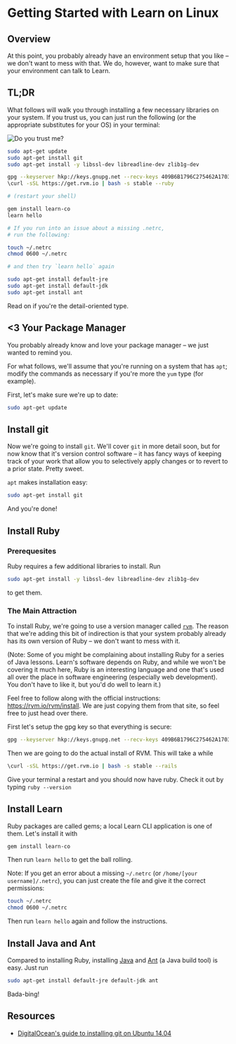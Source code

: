 # Getting Started with Learn on Linux

## Overview

At this point, you probably already have an environment setup that you like – we don't want to mess with that. We do, however, want to make sure that your environment can talk to Learn.

## TL;DR

What follows will walk you through installing a few necessary libraries on your system. If you trust us, you can just run the following (or the appropriate substitutes for your OS) in your terminal:

![Do you trust me?](http://i.giphy.com/voF2A48B0XQje.gif)

```bash
sudo apt-get update
sudo apt-get install git
sudo apt-get install -y libssl-dev libreadline-dev zlib1g-dev

gpg --keyserver hkp://keys.gnupg.net --recv-keys 409B6B1796C275462A1703113804BB82D39DC0E3
\curl -sSL https://get.rvm.io | bash -s stable --ruby

# (restart your shell)

gem install learn-co
learn hello

# If you run into an issue about a missing .netrc,
# run the following:

touch ~/.netrc
chmod 0600 ~/.netrc

# and then try `learn hello` again

sudo apt-get install default-jre
sudo apt-get install default-jdk
sudo apt-get install ant
```

Read on if you're the detail-oriented type.

## <3 Your Package Manager

You probably already know and love your package manager – we just wanted to remind you.

For what follows, we'll assume that you're running on a system that has `apt`; modify the commands as necessary if you're more the `yum` type (for example).

First, let's make sure we're up to date:

```bash
sudo apt-get update
```

## Install git

Now we're going to install `git`. We'll cover `git` in more detail soon, but for now know that it's version control software – it has fancy ways of keeping track of your work that allow you to selectively apply changes or to revert to a prior state. Pretty sweet.

`apt` makes installation easy:

```bash
sudo apt-get install git
```

And you're done!

## Install Ruby

### Prerequesites

Ruby requires a few additional libraries to install. Run

```bash
sudo apt-get install -y libssl-dev libreadline-dev zlib1g-dev
```

to get them.

### The Main Attraction

To install Ruby, we're going to use a version manager called [`rvm`](https://rvm.io/rvm/install). The reason that we're adding this bit of indirection is that your system probably already has its own version of Ruby – we don't want to mess with it.

(Note: Some of you might be complaining about installing Ruby for a series of Java lessons. Learn's software depends on Ruby, and while we won't be covering it much here, Ruby is an interesting language and one that's used all over the place in software engineering (especially web development). You don't have to like it, but you'd do well to learn it.)

Feel free to follow along with the official instructions: https://rvm.io/rvm/install. We are just copying them from that site, so feel free to just head over there.

First let's setup the gpg key so that everything is secure:

```bash
gpg --keyserver hkp://keys.gnupg.net --recv-keys 409B6B1796C275462A1703113804BB82D39DC0E3
```

Then we are going to do the actual install of RVM. This will take a while

```bash
\curl -sSL https://get.rvm.io | bash -s stable --rails
```

Give your terminal a restart and you should now have ruby. Check it out by typing `ruby --version`

## Install Learn

Ruby packages are called gems; a local Learn CLI application is one of them. Let's install it with

```bash
gem install learn-co
```

Then run `learn hello` to get the ball rolling.

Note: If you get an error about a missing `~/.netrc` (or `/home/[your username]/.netrc`), you can just create the file and give it the correct permissions:

```bash
touch ~/.netrc
chmod 0600 ~/.netrc
```

Then run `learn hello` again and follow the instructions.

## Install Java and Ant

Compared to installing Ruby, installing [Java](https://java.com/en/download/) and [Ant](http://ant.apache.org/) (a Java build tool) is easy. Just run

```bash
sudo apt-get install default-jre default-jdk ant
```

Bada-bing!

## Resources

- [DigitalOcean's guide to installing git on Ubuntu 14.04](https://www.digitalocean.com/community/tutorials/how-to-install-git-on-ubuntu-14-04)
